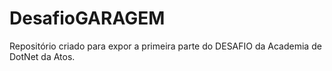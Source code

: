 # DesafioGARAGEM
Repositório criado para expor a primeira parte do DESAFIO da Academia de DotNet da Atos.
